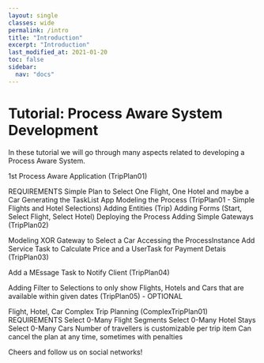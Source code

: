```yaml
---
layout: single
classes: wide
permalink: /intro
title: "Introduction"
excerpt: "Introduction"
last_modified_at: 2021-01-20
toc: false
sidebar:
  nav: "docs"
---
```


# Tutorial: Process Aware System Development

In these tutorial we will go through many aspects related to developing a Process Aware System. 


1st Process Aware Application (TripPlan01)

REQUIREMENTS
Simple Plan to Select One Flight, One Hotel and maybe a Car
Generating the TaskList App
Modeling the Process (TripPlan01 - Simple Flights and Hotel Selections)
Adding Entities (Trip)
Adding Forms (Start, Select Flight, Select Hotel)
Deploying the Process
Adding Simple Gateways (TripPlan02)

Modeling XOR Gateway to Select a Car
Accessing the ProcessInstance
Add Service Task to Calculate Price and a UserTask for Payment Detais (TripPlan03)

Add a MEssage Task to Notify Client (TripPlan04)

Adding Filter to Selections to only show Flights, Hotels and Cars that are available within given dates (TripPlan05) - OPTIONAL

Flight, Hotel, Car
Complex Trip Planning (ComplexTripPlan01)
REQUIREMENTS
Select 0-Many Flight Segments
Select 0-Many Hotel Stays
Select 0-Many Cars
Number of travellers is customizable per trip item
Can cancel the plan at any time, sometimes with penalties


Cheers and follow us on social networks!
